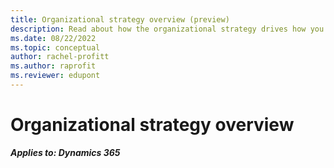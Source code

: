 ```yaml
---
title: Organizational strategy overview (preview)
description: Read about how the organizational strategy drives how you can configure and deploy Dynamics 365, including various outlines. This article is under construction.
ms.date: 08/22/2022
ms.topic: conceptual
author: rachel-profitt
ms.author: raprofit
ms.reviewer: edupont 
---
```


# Organizational strategy overview

***Applies to: Dynamics 365***
<!--
Lorem ipsum dolor sit amet, consectetur adipiscing elit. Etiam sagittis elementum ullamcorper. Mauris nec varius justo. Vivamus ante sapien, semper sed enim ut, pulvinar sollicitudin ex. Nulla dictum est libero, at faucibus massa dictum at. Duis ac ultrices ante. Sed dapibus nulla eu sollicitudin porttitor. Cras malesuada, sapien vitae eleifend varius, tellus arcu gravida est, vitae egestas lorem sapien vel felis.-->